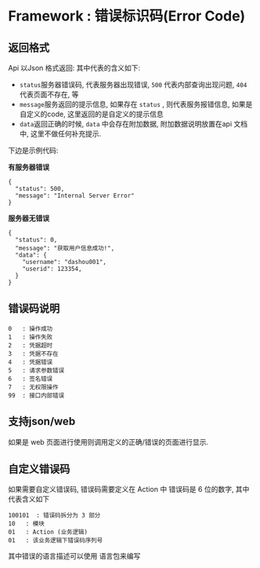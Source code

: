 # Framework : 错误标识码(Error Code)


## 返回格式

Api 以Json 格式返回: 其中代表的含义如下:

-   `status`服务器错误码, 代表服务器出现错误, `500`
    代表内部查询出现问题, `404` 代表页面不存在, 等
-   `message`服务返回的提示信息, 如果存在 `status` , 则代表服务报错信息,
    如果是自定义的code, 这里返回的是自定义的提示信息
-   `data`返回正确的时候, `data` 中会存在附加数据, 附加数据说明放置在api
    文档中, 这里不做任何补充提示.

下边是示例代码:

**有服务器错误**

```
{
  "status": 500,
  "message": "Internal Server Error"
}
```

**服务器无错误**

```
{
  "status": 0,
  "message": "获取用户信息成功!",
  "data": {
    "username": "dashou001",
    "userid": 123354,
  }
}
```

## 错误码说明

```
0   : 操作成功
1   : 操作失败
2   : 凭据超时
3   : 凭据不存在
4   : 凭据错误
5   : 请求参数错误
6   : 签名错误
7   : 无权限操作
99  : 接口内部错误
```

## 支持json/web

如果是 web 页面进行使用则调用定义的正确/错误的页面进行显示.

## 自定义错误码

如果需要自定义错误码, 错误码需要定义在 Action 中 错误码是 6 位的数字,
其中代表含义如下

```
100101  : 错误码拆分为 3 部分 
10   : 模块
01   : Action (业务逻辑)
01   : 该业务逻辑下错误码序列号
```

其中错误的语言描述可以使用 语言包来编写

